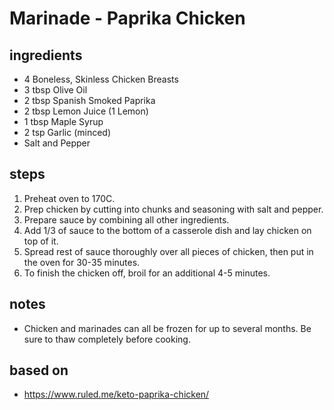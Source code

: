 # Marinade - Paprika Chicken

## ingredients

- 4 Boneless, Skinless Chicken Breasts
- 3 tbsp Olive Oil
- 2 tbsp Spanish Smoked Paprika
- 2 tbsp Lemon Juice (1 Lemon)
- 1 tbsp Maple Syrup
- 2 tsp Garlic (minced)
- Salt and Pepper

## steps

1. Preheat oven to 170C.
2. Prep chicken by cutting into chunks and seasoning with salt and pepper.
3. Prepare sauce by combining all other ingredients.
4. Add 1/3 of sauce to the bottom of a casserole dish and lay chicken on top of it.
5. Spread rest of sauce thoroughly over all pieces of chicken, then put in the oven for 30-35 minutes.
6. To finish the chicken off, broil for an additional 4-5 minutes.

## notes

- Chicken and marinades can all be frozen for up to several months. Be sure to thaw completely before cooking.

## based on

- https://www.ruled.me/keto-paprika-chicken/
